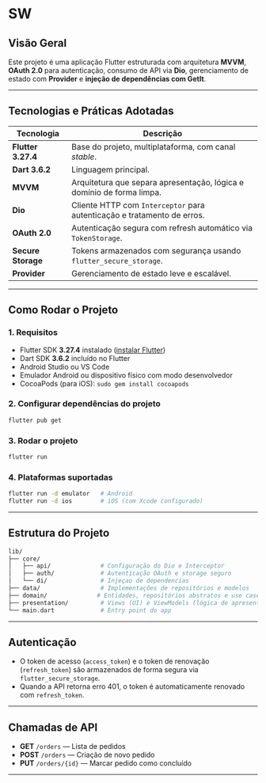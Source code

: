 # SW

## Visão Geral

Este projeto é uma aplicação Flutter estruturada com arquitetura **MVVM**, **OAuth 2.0** para autenticação, consumo de API via **Dio**, gerenciamento de estado com **Provider** e **injeção de dependências com GetIt**.

---

## Tecnologias e Práticas Adotadas

| Tecnologia         | Descrição                                                                 |
|--------------------|---------------------------------------------------------------------------|
| **Flutter 3.27.4** | Base do projeto, multiplataforma, com canal _stable_.                     |
| **Dart 3.6.2**     | Linguagem principal.                                                      | 
| **MVVM**           | Arquitetura que separa apresentação, lógica e domínio de forma limpa.     |
| **Dio**            | Cliente HTTP com `Interceptor` para autenticação e tratamento de erros.   |
| **OAuth 2.0**      | Autenticação segura com refresh automático via `TokenStorage`.            |
| **Secure Storage** | Tokens armazenados com segurança usando `flutter_secure_storage`.         |
| **Provider**       | Gerenciamento de estado leve e escalável.                                 |

---

## Como Rodar o Projeto

### 1. Requisitos
- Flutter SDK **3.27.4** instalado ([instalar Flutter](https://docs.flutter.dev/get-started/install))
- Dart SDK **3.6.2** incluído no Flutter
- Android Studio ou VS Code
- Emulador Android ou dispositivo físico com modo desenvolvedor
- CocoaPods (para iOS): `sudo gem install cocoapods`

### 2. Configurar dependências do projeto

```bash
flutter pub get
```

### 3. Rodar o projeto

```bash
flutter run
```

### 4. Plataformas suportadas

```bash
flutter run -d emulator   # Android
flutter run -d ios        # iOS (com Xcode configurado)
```

---

## Estrutura do Projeto

```bash
lib/
├── core/
│   ├── api/              # Configuração do Dio e Interceptor
│   ├── auth/             # Autenticação OAuth e storage seguro
│   └── di/               # Injeçao de dependencias
├── data/                 # Implementações de repositórios e modelos
├── domain/              # Entidades, repositórios abstratos e use cases
├── presentation/         # Views (UI) e ViewModels (lógica de apresentação)
└── main.dart             # Entry point do app
```

---

## Autenticação

- O token de acesso (`access_token`) e o token de renovação (`refresh_token`) são armazenados de forma segura via `flutter_secure_storage`.
- Quando a API retorna erro 401, o token é automaticamente renovado com `refresh_token`.

---

## Chamadas de API

- **GET** `/orders` — Lista de pedidos
- **POST** `/orders` — Criação de novo pedido
- **PUT** `/orders/{id}` — Marcar pedido como concluído

---